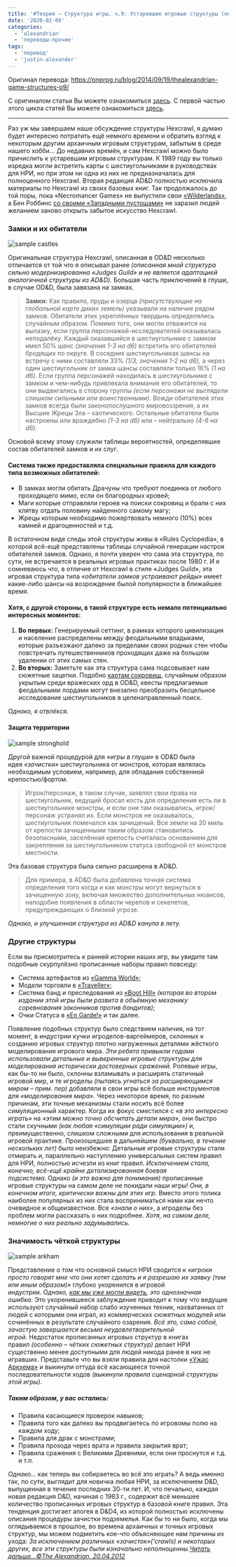 ```yaml
---
title: '#Теория — Структура игры, ч.9: Устаревшие игровые структуры (перевод)'
date: '2020-02-09'
categories:
  - 'alexandrian'
  - 'переводы-прочие'
tags:
  - 'перевод'
  - 'justin-alexander'
---
```


Оригинал перевода: https://pnprpg.ru/blog/2014/09/19/thealexandrian-game-structures-p9/

С оригиналом статьи Вы можете ознакомиться [здесь](http://thealexandrian.net/wordpress/15182/roleplaying-games/game-structures-part-9-archaic-game-structures). С первой частью этого цикла статей Вы можете ознакомиться [здесь](http://pnprpg.ru/blog/2014/08/07/thealexandrian-game-structures-p1/).

---

Раз уж мы завершаем наше обсуждение структуры Hexcrawl, я думаю будет интересно потратить ещё немного времени и обратить взгляд к некоторым другим архаичным игровым структурам, забытым в среде нашего хобби… До недавних времён, и сам Hexcrawl можно было причислить к устаревшим игровым структурам. К 1989 году вы только изредка могли встретить карты с шестиугольниками в руководствах для НРИ, но при этом ни одна из них не предназначалась для полноценного Hexcrawl. Вторая редакция AD&D полностью исключила материалы по Hexcrawl из своих базовых книг. Так продолжалось до той поры, пока «Necromancer Games» не выпустили свои [«Wilderlands»](http://www.amazon.com/exec/obidos/ASIN/B000M5Y63U/digitalcomics), а Бен Роббинс [со своими «Западными пустошами»](http://pnprpg.ru/blog/2014/08/03/grand-experiment-west-marches/) не заразил людей желанием заново открыть забытое искусство Hexcrawl.

### Замки и их обитатели

![sample castles](images/Citadel4.jpg)

Оригинальная структура Hexcrawl, описанная в OD&D несколько отличается от той что я описывал ранее *(описанная мной структура сильно модернизированна «Judges Guild» и не является адаптацией аналогичной структуры из AD&D).* Большая часть приключений в глуши, в случае OD&D, была завязана на замках.

> **Замки:** Как правило, пруды и озерца *(присутствующие на глобальной карте диких земель)* указывали на наличие рядом замков. Обитатели этих укреплённых твердынь определялись случайным образом. Помимо того, они могли отважится на вылазку, если группа персонажей-исследователей оказывалась неподалёку. Каждый оказавшийся в шестиугольнике с замком имел 50% шанс *(значения 1-3 на d6)* встретить его обитателей бродящих по округе. В соседних шестиугольниках шансы на встречу с ними составляли 33% *(1/3, значения 1-2 на d6)*, а через один шестиугольник от замка шансы составляли только 16% *(1 на d6)*. Если группа персонажей находилась в шестиугольнике с замком и чем-нибудь привлекала внимание его обитателей, то они выдвигались в сторону группы *(если персонажи не выглядели слишком сильными или воинственными)*. Вожди обитателей этих замков всегда были законопослушного мировоззрения, а их Высшие Жрецы Зла – хаотического. Остальные обитатели были настроены или враждебно *(1-3 на d6)* или – нейтрально *(4-6 на d6)*.

Основой всему этому служили таблицы вероятностей, определявшие состав обитателей замков и их слуг.

#### Система также предоставляла специальные правила для каждого типа возможных обитателей:

- В замках могли обитать Драчуны что требуют поединка от любого проходящего мимо, если он благородных кровей;
- Маги которые отправляли героев на поиски сокровищ и брали с них клятву отдать половину найденного самому магу;
- Жрецы которым необходимо пожертвовать немного (10%) всех камней и драгоценностей и т.д.

В остаточном виде следы этой структуры живы в «Rules Cyclopedia», в которой всё-ещё представлены таблицы случайной генерации настроя обитателей замков. Однако, я почти уверен что сама эта структура, по сути, не встречается в реальных игровых практиках после 1980 г. И я сомневаюсь что, в отличие от Hexcrawl в стиле «Judges Guild», эта игровая структура типа *«обитатели замков устраивают рейды»* имеет какие-либо шансы на возрождение былой популярности в ближайшее время.

#### Хотя, с другой стороны, в такой структуре есть немало потенциально интересных моментов:

1. **Во первых:** Генерируемый сеттинг, в рамках которого цивилизация и население распределены между феодальными владыками, которые разъезжают далеко за пределами своих родных стен чтобы повстречать путешественников проходящих даже на большом удалении от этих самых стен.
2. **Во вторых:** Заметьте как эта структура сама подсовывает нам сюжетные зацепки. Подобно [картам сокровищ](http://pnprpg.ru/blog/2014/08/14/thealexandrian-goals-in-megadungeon/), случайным образом укрытым среди вражеских орд в OD&D, квесты предлагаемые феодальными лордами могут внезапно преобразить бесцельное исследование шестиугольников в целенаправленный поиск.

_Однако, я отвлёкся._

#### Защита территории

![sample stronghold](images/stronghold-kingdoms-screenshot.jpg)

Другой важной процедурой для *«игры в глуши»* в OD&D была идея *«зачистки»* шестиугольника от монстров, которая являлась необходимым условием, например, для обладания собственной крепостью/фортом.

> Игрок/персонаж, в таком случае, заявлял свои права на шестиугольник, ведущий бросал кость для определения есть ли в шестиугольнике монстры, и если они там оказывались, игрок/персонаж устранял их. Если монстров не оказывалось, шестиугольник помечался как зачищеный. Все земли на 20 миль от крепости зачищенными таким образом становились безопасными, заселённая крепость считалась основанием для закрепления за шестиугольником статуса свободной от монстров местности.

Эта базовая структура была сильно расширена в AD&D.

> Для примера, в AD&D была добавлена точная система определения того когда и как монстры могут вернуться в зачищенную зону, включая множество дополнительных нюансов, наподобие появления в области черепов и секелетов, предупреждающих о близкой угрозе.

_Однако, и улучшенная структура из AD&D канула в лету._

### Другие структуры

Если вы присмотритесь к ранней истории наших игр, вы увидите там подобные скурпулёзно прописанные наборы правил повсюду:

- Система артефактов из [«Gamma World»](http://ru.rpg.wikia.com/wiki/Gamma_World);
- Модели торговли в [«Traveller»](http://ru.rpg.wikia.com/wiki/Traveller);
- Система банд и преследования из [«Boot Hill»](http://ru.rpg.wikia.com/wiki/Boot_Hill) *(которая во втором издании этой игры были развита в объёмную механику соревнования законников против бандитов)*;
- Очки Статуса в [«En Garde!»](http://en.wikipedia.org/wiki/En_Garde!) и так далее.

Появление подобных структур было следствием наличия, на тот момент, в индустрии кучки игроделов-варгеймеров, склонных к созданию игровых структур плотно нагруженных деталями жёсткого моделирования игрового мира. *Эти ребята привыкли годами использовали детальные и выверенные игровые структуры для моделирования исторически достоверных сражений.* Ролевые игры, как бы-то ни было, склонны взламывать и расширять статичный игровой мир, и те игроделы *(пытаясь угнаться за расширяющимся миром – прим. пер)* добавляли в свои игры всё больше инструментов для *«моделирования мира»*. Через некоторое время, по разным причинам, эти точные механизмы стали носить всё более симуляционный характер. Когда их фокус сместился с *«в это интересно играть»* на *«этим можно точно обсчитать детали мира»*, они быстро стали скучными *(как любая «симуляции ради симуляции»)* и, преимущественно, слишком сложными для использования в реальной игровой практике. Произошедшее в дальнейшем *(буквально, в течение нескольких лет)* было неизбежно: Детальные игровые структуры стали отмирать и, параллельно наступлению универсальных систем правил для НРИ, полностью исчезли из книг правил. *Исключением стала, конечно, всё-ещё крайне детализированная боевая подсистема.* Однако *(и это важно для понимания)* прописанные игровые структуры на самом деле не покидали наши игры! *Они, в конечном итоге, критически важны для этих игр.* Вместо этого толика наиболее популярных из них стала восприниматься нами как нечто очевидное и общеизвестное. Все *«знали о них»*, а игроделы без проблем могли рассказать о них подробнее. *Хотя, на самом деле, немногие о них реально задумывались.*

### Значимость чёткой структуры

![sample arkham](images/FFG+arkham+prepaints.jpg)

Представление о том что основной смысл НРИ сводится к *«игроки просто говорят мне что они хотят сделать и я разрешаю их заявку (тем или иным образом)»* глубоко укоренился в игровой индустрии. *Однако, [как мы уже могли видеть](http://pnprpg.ru/blog/2014/08/07/thealexandrian-game-structures-p1/), это однозначная ошибка.* Это укоренившееся заблуждение приводит к тому что ведущие используют случайный набор слабо изученных техник, нахватанных от людей с которыми они играл, из коммерческих сюжетных модулей или сочинённых в результате случайного озарения. *Всё это, само собой, зачастую завершается весьма неудовлетворительной игрой.* Недостаток прописанных игровых структур в книгах правил *(особенно – чётких сюжетных структур)* делает НРИ существенно менее доступными для людей никода ранее в них не игравших. Представьте что вы взяли правила для настолки [«Ужас Аркхема»](https://ru.wikipedia.org/wiki/%D0%A3%D0%B6%D0%B0%D1%81_%D0%90%D1%80%D0%BA%D1%85%D0%B5%D0%BC%D0%B0) и выкинули оттуда всё касающееся точной последовательности ходов *(выкинули правила сценарной структуры этой игры)*.

##### Таким образом, у вас остались:

- Правила касающиеся проверок навыков;
- Правила того как далеко вы продвигаетесь по игровомы полю на каждом ходу;
- Правила для драк с монстрами;
- Правила прохода через врата и правила закрытия врат;
- Правила сражения с Великими Древними, если они проснутся и т.д. и т.п.

*Однако…* как теперь вы собираетесь во всё это играть? А ведь именно так, по сути, выглядит для новичка любая НРИ, за исключением D&D, выпущенная в течение последних 30-ти лет. И, что печально, каждая новая редакция D&D, начиная с 1983 г., содержит всё меньшее количество прописанных игровых структур в базовой книге правил. Эта тенденция достигает апогея в D&D4, из которой полностью исключены описания процедуры зачистки подземелья. Как бы то ни было, когда мы оглядываемся в прошлое, во времена архаичных и точных игровых структур, мы можем подметить кое-что объясняющее нам причины их ухода: *За исключением различных «зачисток»(‘crawls) и некоторых других, все эти структуры были изначально неполноценны.*[_Читать дальше…_](http://pnprpg.ru/blog/2014/09/25/thealexandrian-game-structures-p10/)_[©The Alexandrian, 20.04.2012](http://thealexandrian.net/wordpress/15182/roleplaying-games/game-structures-part-9-archaic-game-structures)_
